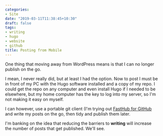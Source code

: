 ```yaml
---
categories:
- Site
date: "2019-03-11T11:38:45+10:30"
draft: false
tags:
- writing
- hugo
- website
- github
title: Posting from Mobile
---
```


One thing that moving away from WordPress means is that I can no longer publish on the go.

I mean, I never really did, but at least I had the option. Now to post I must be in front of my PC with the Hugo software installed and a copy of my repo. I could get the repo on any computer and even install Hugo if I needed to be elsewhere, but my home computer has the key to log into my server, so I'm not making it easy on myself.

I can however, use a portable git client (I'm trying out [FastHub for GitHub](https://play.google.com/store/apps/details?id=com.fastaccess.github) and write my posts on the go, then tidy and publish them later.

I'm banking on the idea that reducing the barriers to **writing** will increase the number of posts that get published. We'll see.
